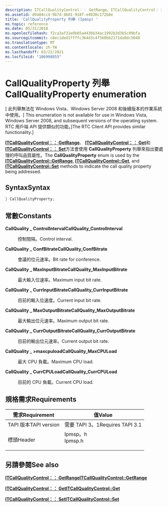 ```yaml
---
description: ITCallQualityControl：： GetRange、ITCallQualityControl：： Get 和 ITCallQualityControl：： Set 方法會使用 CallQualityProperty 列舉來指出要處理的呼叫品質屬性。
ms.assetid: d9a04cc4-9b7d-4b01-918f-e4938c172b8e
title: 'CallQualityProperty 列舉 (Ipmsp) '
ms.topic: reference
ms.date: 05/31/2018
ms.openlocfilehash: f2ca3af31e0b85a443bb34ac1992b3d3b5c89bfa
ms.sourcegitcommit: c8ec1ded1ffffc364d3c4f560bb2171da0dc5040
ms.translationtype: MT
ms.contentlocale: zh-TW
ms.lasthandoff: 03/22/2021
ms.locfileid: "106998855"
---
```

# <a name="callqualityproperty-enumeration"></a><span data-ttu-id="0d652-103">CallQualityProperty 列舉</span><span class="sxs-lookup"><span data-stu-id="0d652-103">CallQualityProperty enumeration</span></span>

<span data-ttu-id="0d652-104">\[ 此列舉無法在 Windows Vista、Windows Server 2008 和後續版本的作業系統中使用。</span><span class="sxs-lookup"><span data-stu-id="0d652-104">\[ This enumeration is not available for use in Windows Vista, Windows Server 2008, and subsequent versions of the operating system.</span></span> <span data-ttu-id="0d652-105">RTC 用戶端 API 提供類似的功能。\]</span><span class="sxs-lookup"><span data-stu-id="0d652-105">The RTC Client API provides similar functionality.\]</span></span>

<span data-ttu-id="0d652-106">[**ITCallQualityControl：： GetRange**](itcallqualitycontrol-getrange.md)、 [**ITCallQualityControl：： Get**](itcallqualitycontrol-get.md)和 [**ITCallQualityControl：： Set**](itcallqualitycontrol-set.md)方法會使用 **CallQualityProperty** 列舉來指出要處理的呼叫品質屬性。</span><span class="sxs-lookup"><span data-stu-id="0d652-106">The **CallQualityProperty** enum is used by the [**ITCallQualityControl::GetRange**](itcallqualitycontrol-getrange.md), [**ITCallQualityControl::Get**](itcallqualitycontrol-get.md), and [**ITCallQualityControl::Set**](itcallqualitycontrol-set.md) methods to indicate the call quality property being addressed.</span></span>

## <a name="syntax"></a><span data-ttu-id="0d652-107">Syntax</span><span class="sxs-lookup"><span data-stu-id="0d652-107">Syntax</span></span>


```C++
} CallQualityProperty;
```



## <a name="constants"></a><span data-ttu-id="0d652-108">常數</span><span class="sxs-lookup"><span data-stu-id="0d652-108">Constants</span></span>

<dl> <dt>

<span data-ttu-id="0d652-109"><span id="CallQuality_ControlInterval"></span><span id="callquality_controlinterval"></span><span id="CALLQUALITY_CONTROLINTERVAL"></span>**CallQuality \_ ControlInterval**</span><span class="sxs-lookup"><span data-stu-id="0d652-109"><span id="CallQuality_ControlInterval"></span><span id="callquality_controlinterval"></span><span id="CALLQUALITY_CONTROLINTERVAL"></span>**CallQuality\_ControlInterval**</span></span>
</dt> <dd>

<span data-ttu-id="0d652-110">控制間隔。</span><span class="sxs-lookup"><span data-stu-id="0d652-110">Control interval.</span></span>

</dd> <dt>

<span data-ttu-id="0d652-111"><span id="CallQuality_ConfBitrate"></span><span id="callquality_confbitrate"></span><span id="CALLQUALITY_CONFBITRATE"></span>**CallQuality \_ ConfBitrate**</span><span class="sxs-lookup"><span data-stu-id="0d652-111"><span id="CallQuality_ConfBitrate"></span><span id="callquality_confbitrate"></span><span id="CALLQUALITY_CONFBITRATE"></span>**CallQuality\_ConfBitrate**</span></span>
</dt> <dd>

<span data-ttu-id="0d652-112">會議的位元速率。</span><span class="sxs-lookup"><span data-stu-id="0d652-112">Bit rate for conference.</span></span>

</dd> <dt>

<span data-ttu-id="0d652-113"><span id="CallQuality_MaxInputBitrate"></span><span id="callquality_maxinputbitrate"></span><span id="CALLQUALITY_MAXINPUTBITRATE"></span>**CallQuality \_ MaxInputBitrate**</span><span class="sxs-lookup"><span data-stu-id="0d652-113"><span id="CallQuality_MaxInputBitrate"></span><span id="callquality_maxinputbitrate"></span><span id="CALLQUALITY_MAXINPUTBITRATE"></span>**CallQuality\_MaxInputBitrate**</span></span>
</dt> <dd>

<span data-ttu-id="0d652-114">最大輸入位速率。</span><span class="sxs-lookup"><span data-stu-id="0d652-114">Maximum input bit rate.</span></span>

</dd> <dt>

<span data-ttu-id="0d652-115"><span id="CallQuality_CurrInputBitrate"></span><span id="callquality_currinputbitrate"></span><span id="CALLQUALITY_CURRINPUTBITRATE"></span>**CallQuality \_ CurrInputBitrate**</span><span class="sxs-lookup"><span data-stu-id="0d652-115"><span id="CallQuality_CurrInputBitrate"></span><span id="callquality_currinputbitrate"></span><span id="CALLQUALITY_CURRINPUTBITRATE"></span>**CallQuality\_CurrInputBitrate**</span></span>
</dt> <dd>

<span data-ttu-id="0d652-116">目前的輸入位速度。</span><span class="sxs-lookup"><span data-stu-id="0d652-116">Current input bit rate.</span></span>

</dd> <dt>

<span data-ttu-id="0d652-117"><span id="CallQuality_MaxOutputBitrate"></span><span id="callquality_maxoutputbitrate"></span><span id="CALLQUALITY_MAXOUTPUTBITRATE"></span>**CallQuality \_ MaxOutputBitrate**</span><span class="sxs-lookup"><span data-stu-id="0d652-117"><span id="CallQuality_MaxOutputBitrate"></span><span id="callquality_maxoutputbitrate"></span><span id="CALLQUALITY_MAXOUTPUTBITRATE"></span>**CallQuality\_MaxOutputBitrate**</span></span>
</dt> <dd>

<span data-ttu-id="0d652-118">最大輸出位元速率。</span><span class="sxs-lookup"><span data-stu-id="0d652-118">Maximum output bit rate.</span></span>

</dd> <dt>

<span data-ttu-id="0d652-119"><span id="CallQuality_CurrOutputBitrate"></span><span id="callquality_curroutputbitrate"></span><span id="CALLQUALITY_CURROUTPUTBITRATE"></span>**CallQuality \_ CurrOutputBitrate**</span><span class="sxs-lookup"><span data-stu-id="0d652-119"><span id="CallQuality_CurrOutputBitrate"></span><span id="callquality_curroutputbitrate"></span><span id="CALLQUALITY_CURROUTPUTBITRATE"></span>**CallQuality\_CurrOutputBitrate**</span></span>
</dt> <dd>

<span data-ttu-id="0d652-120">目前的輸出位元速率。</span><span class="sxs-lookup"><span data-stu-id="0d652-120">Current output bit rate.</span></span>

</dd> <dt>

<span data-ttu-id="0d652-121"><span id="CallQuality_MaxCPULoad"></span><span id="callquality_maxcpuload"></span><span id="CALLQUALITY_MAXCPULOAD"></span>**CallQuality \_ >maxcpuload**</span><span class="sxs-lookup"><span data-stu-id="0d652-121"><span id="CallQuality_MaxCPULoad"></span><span id="callquality_maxcpuload"></span><span id="CALLQUALITY_MAXCPULOAD"></span>**CallQuality\_MaxCPULoad**</span></span>
</dt> <dd>

<span data-ttu-id="0d652-122">最大 CPU 負載。</span><span class="sxs-lookup"><span data-stu-id="0d652-122">Maximum CPU load.</span></span>

</dd> <dt>

<span data-ttu-id="0d652-123"><span id="CallQuality_CurrCPULoad"></span><span id="callquality_currcpuload"></span><span id="CALLQUALITY_CURRCPULOAD"></span>**CallQuality \_ CurrCPULoad**</span><span class="sxs-lookup"><span data-stu-id="0d652-123"><span id="CallQuality_CurrCPULoad"></span><span id="callquality_currcpuload"></span><span id="CALLQUALITY_CURRCPULOAD"></span>**CallQuality\_CurrCPULoad**</span></span>
</dt> <dd>

<span data-ttu-id="0d652-124">目前的 CPU 負載。</span><span class="sxs-lookup"><span data-stu-id="0d652-124">Current CPU load.</span></span>

</dd> </dl>

## <a name="requirements"></a><span data-ttu-id="0d652-125">規格需求</span><span class="sxs-lookup"><span data-stu-id="0d652-125">Requirements</span></span>



| <span data-ttu-id="0d652-126">需求</span><span class="sxs-lookup"><span data-stu-id="0d652-126">Requirement</span></span> | <span data-ttu-id="0d652-127">值</span><span class="sxs-lookup"><span data-stu-id="0d652-127">Value</span></span> |
|-------------------------|------------------------------------------------------------------------------------|
| <span data-ttu-id="0d652-128">TAPI 版本</span><span class="sxs-lookup"><span data-stu-id="0d652-128">TAPI version</span></span><br/> | <span data-ttu-id="0d652-129">需要 TAPI 3。1</span><span class="sxs-lookup"><span data-stu-id="0d652-129">Requires TAPI 3.1</span></span><br/>                                                       |
| <span data-ttu-id="0d652-130">標頭</span><span class="sxs-lookup"><span data-stu-id="0d652-130">Header</span></span><br/>       | <dl> <span data-ttu-id="0d652-131"><dt>Ipmsp。h</dt></span><span class="sxs-lookup"><span data-stu-id="0d652-131"><dt>Ipmsp.h</dt></span></span> </dl> |



## <a name="see-also"></a><span data-ttu-id="0d652-132">另請參閱</span><span class="sxs-lookup"><span data-stu-id="0d652-132">See also</span></span>

<dl> <dt>

[<span data-ttu-id="0d652-133">**ITCallQualityControl：： GetRange**</span><span class="sxs-lookup"><span data-stu-id="0d652-133">**ITCallQualityControl::GetRange**</span></span>](itcallqualitycontrol-getrange.md)
</dt> <dt>

[<span data-ttu-id="0d652-134">**ITCallQualityControl：： Get**</span><span class="sxs-lookup"><span data-stu-id="0d652-134">**ITCallQualityControl::Get**</span></span>](itcallqualitycontrol-get.md)
</dt> <dt>

[<span data-ttu-id="0d652-135">**ITCallQualityControl：： Set**</span><span class="sxs-lookup"><span data-stu-id="0d652-135">**ITCallQualityControl::Set**</span></span>](itcallqualitycontrol-set.md)
</dt> </dl>

 

 




